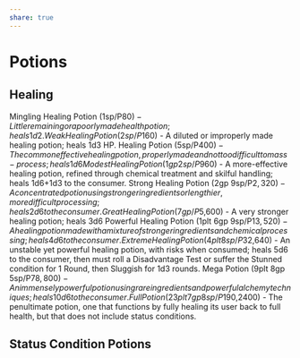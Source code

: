 ```yaml
---
share: true
---
```

# Potions
## Healing
Mingling Healing Potion (1sp/P$80) - Little remaining or a poorly made health potion; heals 1d2.
Weak Healing Potion  (2sp/P$160) - A diluted or improperly made healing potion; heals 1d3 HP.
Healing Potion (5sp/P$400) - The common effective healing potion, properly made and not too difficult to mass-process; heals 1d6
Modest Healing Potion (1gp 2sp/P$960) - A more-effective healing potion, refined through chemical treatment and skilful handling; heals 1d6+1d3 to the consumer.
Strong Healing Potion (2gp 9sp/P$2,320) - A concentrated potion using stronger ingredients or lengthier, more difficult processing; heals 2d6 to the consumer.
Great Healing Potion (7gp/P$5,600) - A very stronger healing potion; heals 3d6
Powerful Healing Potion (1plt 6gp 9sp/P$13,520) - A healing potion made with a mixture of stronger ingredients and chemical processing; heals 4d6 to the consumer.
Extreme Healing Potion (4plt 8sp/P$32,640) - An unstable yet powerful healing potion, with risks when consumed; heals 5d6 to the consumer, then must roll a Disadvantage Test or suffer the Stunned condition for 1 Round, then Sluggish for 1d3 rounds.
Mega Potion (9plt 8gp 5sp/P$78,800) - An immensely powerful potion using rare ingredients and powerful alchemy techniques; heals 10d6 to the consumer.
Full Potion (23plt 7gp 8sp/P$190,2400) - The penultimate potion, one that functions by fully healing its user back to full health, but that does not include status conditions.

## Status Condition Potions